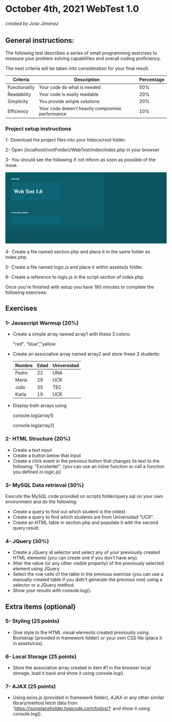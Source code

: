 # October 4th, 2021 WebTest 1.0
###### created by Jose Jiménez

## General instructions:


The following test describes a series of small
programming exercises to measure your problem
solving capabilities and overall
coding proficiency.

The next criteria will be
taken into consideration for your final result.

Criteria | Description | Percentage
------------ | ------------- | ------------- 
Functionality | Your code do what is needed |50% 
Readability | Your code is easily readable | 20%
Simplicity | You provide simple solutions | 20%
Efficiency | Your code doesn't heavily compromise performance |10% 

### Project setup instructions
1- Download the project files into your
htdocs/root folder.

2- Open (localhost/rootFolder)/WebTest/index/index.php in your browser

3- You should see the following if not inform as soon as possible of the issue.

![index](assets/img/index.PNG)

4- Create a file named section.php and place it in the same folder as index.php.

5- Create a file named logic.js and place it within assets/js folder.

6- Create a reference to logic.js in the script section of index.php.

Once you're finished with setup you have 180 minutes to complete the following exercises: 


## Exercises

### 1- Javascript Warmup (20%)

- Create a simple array named array1 with these 3 colors:

    "red", "blue","yellow 
  

- Create an associative array named array2 and store
these 3 students:

  Nombre | Edad | Universidad
    ------------ | ------------- | ------------- 
  Pedro | 22 | UNA
  Maria | 29 | UCR
  Julio | 35 | TEC
  Karla | 19 | UCR
  
- Display both arrays using
  
  console.log(array1)
  
  console.log(array2)
  


### 2- HTML Structure (20%)

- Create a text input 
- Create a button below that input
- Create a click event in the previous button that changes its text to the following:
"Excelente!". (you can use an inline function or call a function you defined in logic.js)

### 3- MySQL Data retrieval (30%)
 Execute the MySQL code provided on scripts folder/query.sql on your own environment and do the following:
- Create a query to find out which student is the oldest.
- Create a query to find which students are from Universidad "UCR".
- Create an HTML table in section.php and populate it with the second query result.
### 4- JQuery (30%)

- Create a JQuery id selector and select any of your previously created HTML elements (you can create one if you don't have any).
- Alter the value (or any other visible property) of the previously selected element using JQuery.
- Select the row cells of the table in the previous exercise (you can use a manually created table if you didn't generate the previous one) using a selector or a JQuery method.
- Show your results with console.log().

## Extra items (optional)

### 5- Styling (25 points)
- Give style to the HTML visual elements created previously using Bootstrap (provided in framework folder)
  or your own CSS file (place it in assets/css).

### 6- Local Storage (25 points)
- Store the associative array created in item #1 in the browser local storage, load it back and show it using console.log().


### 7-  AJAX (25 points)
- Using axios.js (provided in framework folder), AJAX or any other similar library/method fetch
data from 'https://jsonplaceholder.typicode.com/todos/1' and show it using console.log().